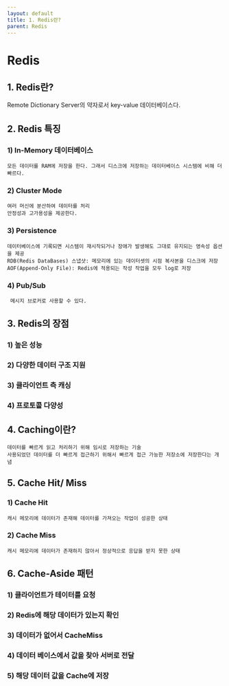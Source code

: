 ```yaml
---
layout: default
title: 1. Redis란? 
parent: Redis
---
```


# Redis
  

## 1. Redis란? 

Remote Dictionary Server의 약자로서 key-value 데이터베이스다.  

  
## 2. Redis 특징
  
### 1) In-Memory 데이터베이스 
    모든 데이터를 RAM에 저장을 한다. 그래서 디스크에 저장하는 데이터베이스 시스템에 비해 더 빠르다.  
  
### 2) Cluster Mode  
    여러 머신에 분산하여 데이터를 처리  
    안정성과 고가용성을 제공한다.  
  
### 3) Persistence  
    데이터베이스에 기록되면 시스템이 재시작되거나 장애가 발생해도 그대로 유지되는 영속성 옵션을 제공  
    RDB(Redis DataBases) 스냅샷: 메모리에 있는 데이터셋의 시점 복사본을 디스크에 저장  
    AOF(Append-Only File): Redis에 적용되는 작성 작업을 모두 log로 저장  
  
### 4) Pub/Sub  
     메시지 브로커로 사용할 수 있다.  
  

## 3. Redis의 장점  
  
### 1)  높은 성능
  
### 2) 다양한 데이터 구조 지원  
  
### 3) 클라이언트 측 캐싱  
  
### 4) 프로토콜 다양성  

## 4. Caching이란?
    데이터를 빠르게 읽고 처리하기 위해 임시로 저장하는 기술  
    사용되었던 데이터를 더 빠르게 접근하기 위해서 빠르게 접근 가능한 저장소에 저장한다는 개념  
  
## 5. Cache Hit/ Miss  
  
### 1) Cache Hit  
    캐시 메모리에 데이터가 존재해 데이터를 가져오는 작업이 성공한 상태  
  
### 2) Cache Miss  
    캐시 메모리에 데이터가 존재하지 않아서 정상적으로 응답을 받지 못한 상태  
  
## 6. Cache-Aside 패턴  
  
### 1) 클라이언트가 테이터를 요청  
### 2) Redis에 해당 데이터가 있는지 확인  
### 3) 데이터가 없어서 CacheMiss  
### 4) 데이터 베이스에서 값을 찾아 서버로 전달  
### 5) 해당 데이터 값을 Cache에 저장  
  

